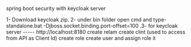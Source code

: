 spring boot security with keycloak server

1- Download keycloak zip.
2- under bin folder open cmd and type-  standalone.bat -Djboss.socket.binding.port-offset=100
.3- for keycloak server -----  http://localhost:8180
   create relam
   create clint (used to access from API as Client Id)
   create role
   create user and assign role it

